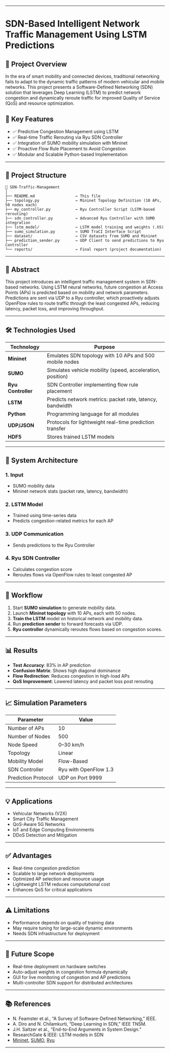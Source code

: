 

---

# **SDN-Based Intelligent Network Traffic Management Using LSTM Predictions**

## 📌 **Project Overview**

In the era of smart mobility and connected devices, traditional networking fails to adapt to the dynamic traffic patterns of modern vehicular and mobile networks. This project presents a Software-Defined Networking (SDN) solution that leverages Deep Learning (LSTM) to predict network congestion and dynamically reroute traffic for improved Quality of Service (QoS) and resource optimization.

## 🚀 **Key Features**

* ✅ Predictive Congestion Management using LSTM
* ✅ Real-time Traffic Rerouting via Ryu SDN Controller
* ✅ Integration of SUMO mobility simulation with Mininet
* ✅ Proactive Flow Rule Placement to Avoid Congestion
* ✅ Modular and Scalable Python-based Implementation

---

## 📂 **Project Structure**

```
📁 SDN-Traffic-Management
│
├── README.md                  ← This file
├── topology.py                ← Mininet Topology Definition (10 APs, 50 nodes each)
├── my_controller.py           ← Ryu Controller Script (LSTM-based rerouting)
├── sdn_controller.py          ← Advanced Ryu Controller with SUMO integration
├── lstm_model/                ← LSTM model training and weights (.h5)
├── sumo_simulation.py         ← SUMO TraCI Interface Script
├── dataset/                   ← CSV datasets from SUMO and Mininet
├── prediction_sender.py       ← UDP Client to send predictions to Ryu Controller
└── reports/                   ← Final report (project documentation)
```

---

## 🧠 **Abstract**

This project introduces an intelligent traffic management system in SDN-based networks. Using LSTM neural networks, future congestion at Access Points (APs) is predicted based on mobility and network parameters. Predictions are sent via UDP to a Ryu controller, which proactively adjusts OpenFlow rules to route traffic through the least congested APs, reducing latency, packet loss, and improving throughput.

---

## 🛠️ **Technologies Used**

| Technology         | Purpose                                                    |
| ------------------ | ---------------------------------------------------------- |
| **Mininet**        | Emulates SDN topology with 10 APs and 500 mobile nodes     |
| **SUMO**           | Simulates vehicle mobility (speed, acceleration, position) |
| **Ryu Controller** | SDN Controller implementing flow rule placement            |
| **LSTM**           | Predicts network metrics: packet rate, latency, bandwidth  |
| **Python**         | Programming language for all modules                       |
| **UDP/JSON**       | Protocols for lightweight real-time prediction transfer    |
| **HDF5**           | Stores trained LSTM models                                 |

---

## 🧪 **System Architecture**

### 1. **Input**

* SUMO mobility data
* Mininet network stats (packet rate, latency, bandwidth)

### 2. **LSTM Model**

* Trained using time-series data
* Predicts congestion-related metrics for each AP

### 3. **UDP Communication**

* Sends predictions to the Ryu Controller

### 4. **Ryu SDN Controller**

* Calculates congestion score
* Reroutes flows via OpenFlow rules to least congested AP

---

## 🔁 **Workflow**

1. Start **SUMO simulation** to generate mobility data.
2. Launch **Mininet topology** with 10 APs, each with 50 nodes.
3. **Train the LSTM** model on historical network and mobility data.
4. Run **prediction sender** to forward forecasts via UDP.
5. **Ryu controller** dynamically reroutes flows based on congestion scores.

---

## 📊 **Results**

* **Test Accuracy**: 83% in AP prediction
* **Confusion Matrix**: Shows high diagonal dominance
* **Flow Redirection**: Reduces congestion in high-load APs
* **QoS Improvement**: Lowered latency and packet loss post rerouting

---

## 📈 **Simulation Parameters**

| Parameter           | Value                 |
| ------------------- | --------------------- |
| Number of APs       | 10                    |
| Number of Nodes     | 500                   |
| Node Speed          | 0–30 km/h             |
| Topology            | Linear                |
| Mobility Model      | Flow-Based            |
| SDN Controller      | Ryu with OpenFlow 1.3 |
| Prediction Protocol | UDP on Port 9999      |

---

## 💡 **Applications**

* Vehicular Networks (V2X)
* Smart City Traffic Management
* QoS-Aware 5G Networks
* IoT and Edge Computing Environments
* DDoS Detection and Mitigation

---

## ✅ **Advantages**

* Real-time congestion prediction
* Scalable to large network deployments
* Optimized AP selection and resource usage
* Lightweight LSTM reduces computational cost
* Enhances QoS for critical applications

---

## ⚠️ **Limitations**

* Performance depends on quality of training data
* May require tuning for large-scale dynamic environments
* Needs SDN infrastructure for deployment

---

## 🔮 **Future Scope**

* Real-time deployment on hardware switches
* Auto-adjust weights in congestion formula dynamically
* GUI for live monitoring of congestion and AP predictions
* Multi-controller SDN support for distributed architectures

---

## 📚 **References**

* N. Feamster et al., “A Survey of Software-Defined Networking,” IEEE.
* A. Diro and N. Chilamkurti, “Deep Learning in SDN,” IEEE TNSM.
* J.H. Saltzer et al., “End-to-End Arguments in System Design.”
* ResearchGate & IEEE: LSTM models in SDN
* [Mininet](http://mininet.org/), [SUMO](https://sumo.dlr.de/), [Ryu](https://osrg.github.io/ryu/)

---
